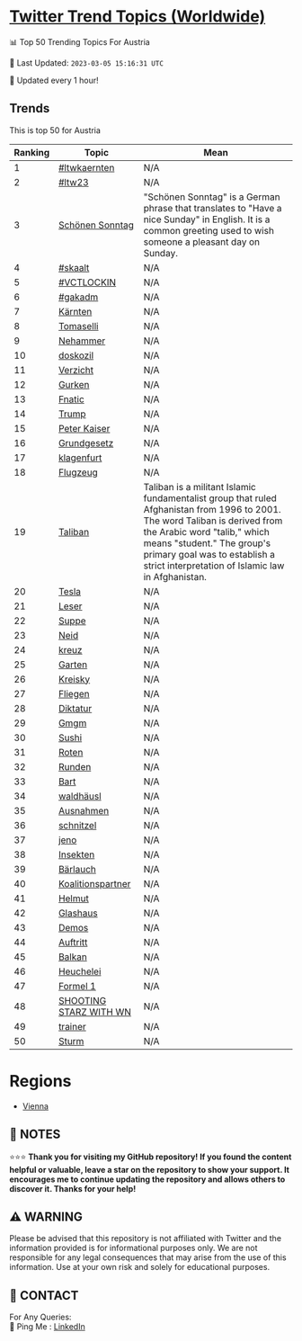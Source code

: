[Twitter Trend Topics (Worldwide)](https://github.com/ErcinDedeoglu/Twitter-Trend-Topics)
==========


📊 Top 50 Trending Topics For Austria

📆 Last Updated: `2023-03-05 15:16:31 UTC`

🔧 Updated every 1 hour!


## Trends

This is top 50 for Austria

| Ranking | Topic | Mean |
| ------- | ------------ | ------------ |
| 1 | [#ltwkaernten](http://twitter.com/search?q=%23ltwkaernten) | N/A |
| 2 | [#ltw23](http://twitter.com/search?q=%23ltw23) | N/A |
| 3 | [Schönen Sonntag](http://twitter.com/search?q=Sch%c3%b6nen+Sonntag) | "Schönen Sonntag" is a German phrase that translates to "Have a nice Sunday" in English. It is a common greeting used to wish someone a pleasant day on Sunday. |
| 4 | [#skaalt](http://twitter.com/search?q=%23skaalt) | N/A |
| 5 | [#VCTLOCKIN](http://twitter.com/search?q=%23VCTLOCKIN) | N/A |
| 6 | [#gakadm](http://twitter.com/search?q=%23gakadm) | N/A |
| 7 | [Kärnten](http://twitter.com/search?q=K%c3%a4rnten) | N/A |
| 8 | [Tomaselli](http://twitter.com/search?q=Tomaselli) | N/A |
| 9 | [Nehammer](http://twitter.com/search?q=Nehammer) | N/A |
| 10 | [doskozil](http://twitter.com/search?q=doskozil) | N/A |
| 11 | [Verzicht](http://twitter.com/search?q=Verzicht) | N/A |
| 12 | [Gurken](http://twitter.com/search?q=Gurken) | N/A |
| 13 | [Fnatic](http://twitter.com/search?q=Fnatic) | N/A |
| 14 | [Trump](http://twitter.com/search?q=Trump) | N/A |
| 15 | [Peter Kaiser](http://twitter.com/search?q=Peter+Kaiser) | N/A |
| 16 | [Grundgesetz](http://twitter.com/search?q=Grundgesetz) | N/A |
| 17 | [klagenfurt](http://twitter.com/search?q=klagenfurt) | N/A |
| 18 | [Flugzeug](http://twitter.com/search?q=Flugzeug) | N/A |
| 19 | [Taliban](http://twitter.com/search?q=Taliban) | Taliban is a militant Islamic fundamentalist group that ruled Afghanistan from 1996 to 2001. The word Taliban is derived from the Arabic word "talib," which means "student." The group's primary goal was to establish a strict interpretation of Islamic law in Afghanistan. |
| 20 | [Tesla](http://twitter.com/search?q=Tesla) | N/A |
| 21 | [Leser](http://twitter.com/search?q=Leser) | N/A |
| 22 | [Suppe](http://twitter.com/search?q=Suppe) | N/A |
| 23 | [Neid](http://twitter.com/search?q=Neid) | N/A |
| 24 | [kreuz](http://twitter.com/search?q=kreuz) | N/A |
| 25 | [Garten](http://twitter.com/search?q=Garten) | N/A |
| 26 | [Kreisky](http://twitter.com/search?q=Kreisky) | N/A |
| 27 | [Fliegen](http://twitter.com/search?q=Fliegen) | N/A |
| 28 | [Diktatur](http://twitter.com/search?q=Diktatur) | N/A |
| 29 | [Gmgm](http://twitter.com/search?q=Gmgm) | N/A |
| 30 | [Sushi](http://twitter.com/search?q=Sushi) | N/A |
| 31 | [Roten](http://twitter.com/search?q=Roten) | N/A |
| 32 | [Runden](http://twitter.com/search?q=Runden) | N/A |
| 33 | [Bart](http://twitter.com/search?q=Bart) | N/A |
| 34 | [waldhäusl](http://twitter.com/search?q=waldh%c3%a4usl) | N/A |
| 35 | [Ausnahmen](http://twitter.com/search?q=Ausnahmen) | N/A |
| 36 | [schnitzel](http://twitter.com/search?q=schnitzel) | N/A |
| 37 | [jeno](http://twitter.com/search?q=jeno) | N/A |
| 38 | [Insekten](http://twitter.com/search?q=Insekten) | N/A |
| 39 | [Bärlauch](http://twitter.com/search?q=B%c3%a4rlauch) | N/A |
| 40 | [Koalitionspartner](http://twitter.com/search?q=Koalitionspartner) | N/A |
| 41 | [Helmut](http://twitter.com/search?q=Helmut) | N/A |
| 42 | [Glashaus](http://twitter.com/search?q=Glashaus) | N/A |
| 43 | [Demos](http://twitter.com/search?q=Demos) | N/A |
| 44 | [Auftritt](http://twitter.com/search?q=Auftritt) | N/A |
| 45 | [Balkan](http://twitter.com/search?q=Balkan) | N/A |
| 46 | [Heuchelei](http://twitter.com/search?q=Heuchelei) | N/A |
| 47 | [Formel 1](http://twitter.com/search?q=Formel+1) | N/A |
| 48 | [SHOOTING STARZ WITH WN](http://twitter.com/search?q=SHOOTING+STARZ+WITH+WN) | N/A |
| 49 | [trainer](http://twitter.com/search?q=trainer) | N/A |
| 50 | [Sturm](http://twitter.com/search?q=Sturm) | N/A |



# Regions

* [Vienna](</Austria/Vienna.md>)



## 📝 NOTES

⭐⭐⭐ **Thank you for visiting my GitHub repository! If you found the content helpful or valuable, leave a star on the repository to show your support. It encourages me to continue updating the repository and allows others to discover it. Thanks for your help!**


## ⚠️ WARNING

Please be advised that this repository is not affiliated with Twitter and the information provided is for informational purposes only. We are not responsible for any legal consequences that may arise from the use of this information. Use at your own risk and solely for educational purposes.


## 📨 CONTACT

 For Any Queries:  
            🏓 Ping Me : [LinkedIn](https://www.linkedin.com/in/ercindedeoglu/)
